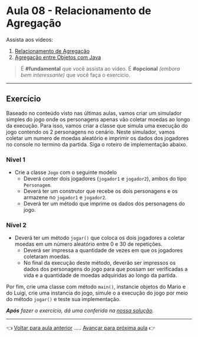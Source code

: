 # Aula 08 - Relacionamento de Agregação

Assista aos vídeos: 

  1. [Relacionamento de Agregação](https://youtu.be/ERdvijGtrq0?t=61)
  1. [Agregação entre Objetos com Java](https://youtu.be/8R9RpqpXI_c?t=34)

> É **#fundamental** que você assista ao vídeo. É **#opcional** _(embora bem interessante)_ que você faça o exercício.

---

## Exercício

Baseado no conteúdo visto nas últimas aulas, vamos criar um simulador simples do jogo onde os personagens apenas vão coletar moedas ao longo da execução. Para isso, vamos criar a classe que simula uma execução do jogo contendo os 2 personagens no cenário. Neste simulador, vamos coletar um numero de moedas aleatório e imprimir os dados dos jogadores no console no termino da partida. Siga o roteiro de implementação abaixo.

### Nivel 1
* Crie a classe `Jogo` com o seguinte modelo
  * Deverá conter dois jogadores (`jogador1` e `jogador2`), ambos do tipo `Personagem`.
  * Deverá ter um construtor que recebe os dois personagens e os armazene no `jogador1` e `jogador2`.
  * Deverá ter um método que imprime os dados dos personagens do jogo.

### Nível 2
  * Deverá ter um método `jogar()` que coloca os dois jogadores a coletar moedas em um número aleatório entre 0 e 30 de repetições.
    * Deverá ser impressa a quantidade de vezes em que os jogadores coletaram moedas.
    * No final da execução deste método, deverão ser impressos os dados dos personagens do jogo para que possam ser verificadas a vida e a quantidade de moedas adquiridas ao longo da partida.

Por fim, crie uma classe com método `main()`, instancie objetos do Mario e do Luigi, crie uma instancia do jogo, simule o a execução do jogo por meio do método `jogar()` e teste sua implementação.

_**Após** fazer o exercício, dá uma conferida na [nossa solução](resolucao.md)._

---

👈 [Voltar para aula anterior](../aula07/aula.md) ..... [Avançar para próxima aula](../aula09/aula.md) 👉    